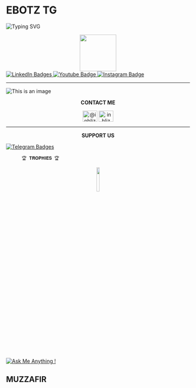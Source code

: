# EBOTZ TG


![Typing SVG](https://readme-typing-svg.herokuapp.com/?lines=𝙒𝙀𝙇𝘾𝙊𝙈𝙀+𝙏𝙊+𝙈𝙔+𝗚𝗶𝘁𝗛𝘂𝗯!;𝙄𝘼𝙈+𝙀𝘽𝙊𝙏𝙕+𝙏𝙂!;𝙄𝘼𝙈+𝙅𝙐𝙎𝙏+𝙏𝙀𝙇𝙀𝙂𝙍𝘼𝙈+𝘽𝙊𝙏+𝙈𝘼𝙆𝙀𝙍!)
   

</a>
    
   <div id="badges" align="center">
     <img src="https://media.giphy.com/media/M9gbBd9nbDrOTu1Mqx/giphy.gif" width="100"/>
   </div>

   <div id="badges">
     <a href="your-linkedin-URL">
       <img src="https://img.shields.io/badge/LinkedIn-blue?style=for-the-badge&logo=linkedin&logoColor=white"
   alt="LinkedIn Badges"/>
     </a>
     <a href="your-youtube-URL">
       <img src="https://img.shields.io/badge/Youtube-red?style=for-the-badge&logo=youtube&logoColor=white"
   alt="Youtube Badge"/>
     </a>
     <a href="your-instagram-URL">
       <img src="https://img.shields.io/badge/Instagram-800e56?style=for-the-badge&logo=instagram&logoColor=white"
   alt="Instagram Badge"/>
     <a/>
   </div>

   ----

   ![This is an image](https://myoctocat.com/assets/images/base-octocat.svg)




   <p align="center">
   <b>CONTACT ME</b>
   </p>

   <p align="center">
     <a href=https://instagram.com/muzafir____" target="blank"><img align="center" src="https://raw.githubusercontent.com/rahuldkjain/github-profile-readme-generator/master/src/images/icons/Social/instagram.svg" alt="@inbliz_" height="30" width="40" /></a>
     <a/>
     <a href="https://www.youtube.com/c/inbliz" target="blank"><img align="center" src="https://raw.githubusercontent.com/rahuldkjain/github-profile-readme-generator/master/src/images/icons/Social/youtube.svg" alt="inbliz" height="30" width="40" /></a>
     <a/>
   </p>

   ----

   <p align="center">
   <b>SUPPORT US</b>
   </p>
      <a href="https://t.me/inbliz">
       <img src="https://img.shields.io/badge/Telegram-1f98d3?style=for-the-badge&logo=Telegram&logoColor=white"
   alt="Telegram Badges"/>
</a>

          🏆 𝐓𝐑𝐎𝐏𝐇𝐈𝐄𝐒 🏆
 
<p align="center">
<img width="13%" src="https://telegra.ph/file/72882469165faec6d2e03.jpg" />
</p>


    






     
   [![Ask Me Anything !](https://img.shields.io/badge/Ask%20me-anything-1abc9c.svg)](https://github.com/TGEBOTZ/)

## MUZZAFIR
